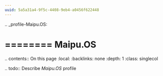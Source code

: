 ```yaml
---
uuid: 5a5a31a4-9f5c-4408-9eb4-a0456f622448
---
```

.. _profile-Maipu.OS:

========
Maipu.OS
========

.. contents:: On this page
    :local:
    :backlinks: none
    :depth: 1
    :class: singlecol

.. todo::
    Describe *Maipu.OS* profile

